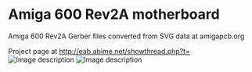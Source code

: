 # Amiga 600 Rev2A motherboard
Amiga 600 Rev2A Gerber files converted from SVG data at amigapcb.org

Project page at http://eab.abime.net/showthread.php?t=
![Image description](https://i.postimg.cc/T3PR7BPt/A600-Rev2-A-top.png)
![Image description](https://i.postimg.cc/RCQ4Mv6P/A600-Rev2-A-bottom.png)

